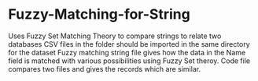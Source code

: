 # Fuzzy-Matching-for-String
Uses Fuzzy Set Matching Theory to compare strings to relate two databases
CSV files in the folder should be imported in the same directory for the dataset
Fuzzy matching string file gives how the data in the Name field is matched with various possibilities using Fuzzy Set theroy.
Code file compares two files and gives the records which are similar.
